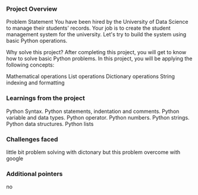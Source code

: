 ### Project Overview

 Problem Statement
You have been hired by the University of Data Science to manage their students' records. Your job is to create the student management system for the university. Let's try to build the system using basic Python operations.

Why solve this project?
After completing this project, you will get to know how to solve basic Python problems. In this project, you will be applying the following concepts:

Mathematical operations
List operations
Dictionary operations
String indexing and formatting


### Learnings from the project

 Python Syntax.
Python statements, indentation and comments.
Python variable and data types.
Python operator.
Python numbers.
Python strings.
Python data structures.
Python lists


### Challenges faced

 little bit problem solving with dictonary but this problem overcome with google


### Additional pointers

 no


